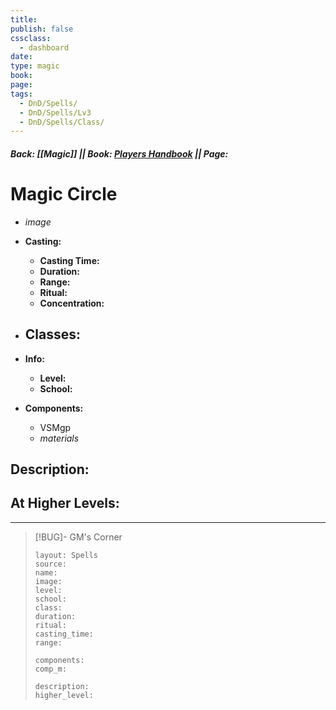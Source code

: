 ```yaml
---
title: 
publish: false
cssclass:
  - dashboard
date: 
type: magic
book: 
page: 
tags:
  - DnD/Spells/
  - DnD/Spells/Lv3
  - DnD/Spells/Class/
---
```

##### Back: [[Magic]] || Book: [Players Handbook](https://drive.google.com/drive/folders/1O5bhpYizcIT5xxAoLOuzCRht_PVS7VSG?usp=sharing) || Page: 

# Magic Circle
- *image*
- **Casting:**
    - **Casting Time:** 
    - **Duration:** 
    - **Range:** 
    - **Ritual:** 
    - **Concentration:** 
- **Classes:**
    - 

- **Info:**
    - **Level:** 
    - **School:** 
- **Components:**
    - VSMgp
    - *materials*

## Description:


## At Higher Levels:


---

> [!BUG]- GM's Corner
>
> ```statblock
> layout: Spells
> source: 
> name: 
> image: 
> level: 
> school: 
> class: 
> duration: 
> ritual: 
> casting_time: 
> range: 
>
> components: 
> comp_m: 
>
> description: 
> higher_level: 
> ```
